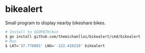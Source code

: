 bikealert
=========
Small program to display nearby bikeshare bikes.

```bash
# Install to $GOPATH/bin
$ go install github.com/themichaellai/bikealert/cmd/bikealert
# Run
$ LAT='37.776001' LNG='-122.418210' bikealert
```
